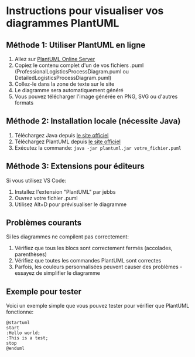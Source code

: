 # Instructions pour visualiser vos diagrammes PlantUML

## Méthode 1: Utiliser PlantUML en ligne

1. Allez sur [PlantUML Online Server](http://www.plantuml.com/plantuml/uml/)
2. Copiez le contenu complet d'un de vos fichiers .puml (ProfessionalLogisticsProcessDiagram.puml ou DetailedLogisticsProcessDiagram.puml)
3. Collez-le dans la zone de texte sur le site
4. Le diagramme sera automatiquement généré
5. Vous pouvez télécharger l'image générée en PNG, SVG ou d'autres formats

## Méthode 2: Installation locale (nécessite Java)

1. Téléchargez Java depuis [le site officiel](https://www.java.com/fr/download/)
2. Téléchargez PlantUML depuis [le site officiel](https://plantuml.com/download)
3. Exécutez la commande: `java -jar plantuml.jar votre_fichier.puml`

## Méthode 3: Extensions pour éditeurs

Si vous utilisez VS Code:
1. Installez l'extension "PlantUML" par jebbs
2. Ouvrez votre fichier .puml
3. Utilisez Alt+D pour prévisualiser le diagramme

## Problèmes courants

Si les diagrammes ne compilent pas correctement:
1. Vérifiez que tous les blocs sont correctement fermés (accolades, parenthèses)
2. Vérifiez que toutes les commandes PlantUML sont correctes
3. Parfois, les couleurs personnalisées peuvent causer des problèmes - essayez de simplifier le diagramme

## Exemple pour tester

Voici un exemple simple que vous pouvez tester pour vérifier que PlantUML fonctionne:

```
@startuml
start
:Hello world;
:This is a test;
stop
@enduml
``` 
